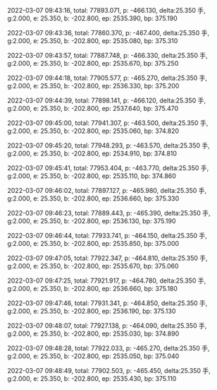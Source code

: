 2022-03-07 09:43:16, total: 77893.071, p: -466.130, delta:25.350 手, g:2.000, e: 25.350, b: -202.800, ep: 2535.390, bp: 375.190

2022-03-07 09:43:36, total: 77860.370, p: -467.400, delta:25.350 手, g:2.000, e: 25.350, b: -202.800, ep: 2535.080, bp: 375.310

2022-03-07 09:43:57, total: 77887.748, p: -466.330, delta:25.350 手, g:2.000, e: 25.350, b: -202.800, ep: 2535.670, bp: 375.250

2022-03-07 09:44:18, total: 77905.577, p: -465.270, delta:25.350 手, g:2.000, e: 25.350, b: -202.800, ep: 2536.330, bp: 375.200

2022-03-07 09:44:39, total: 77898.141, p: -466.120, delta:25.350 手, g:2.000, e: 25.350, b: -202.800, ep: 2537.640, bp: 375.470

2022-03-07 09:45:00, total: 77941.307, p: -463.500, delta:25.350 手, g:2.000, e: 25.350, b: -202.800, ep: 2535.060, bp: 374.820

2022-03-07 09:45:20, total: 77948.293, p: -463.570, delta:25.350 手, g:2.000, e: 25.350, b: -202.800, ep: 2534.910, bp: 374.810

2022-03-07 09:45:41, total: 77953.404, p: -463.770, delta:25.350 手, g:2.000, e: 25.350, b: -202.800, ep: 2535.110, bp: 374.860

2022-03-07 09:46:02, total: 77897.127, p: -465.980, delta:25.350 手, g:2.000, e: 25.350, b: -202.800, ep: 2536.660, bp: 375.330

2022-03-07 09:46:23, total: 77889.443, p: -465.390, delta:25.350 手, g:2.000, e: 25.350, b: -202.800, ep: 2536.130, bp: 375.190

2022-03-07 09:46:44, total: 77933.741, p: -464.150, delta:25.350 手, g:2.000, e: 25.350, b: -202.800, ep: 2535.850, bp: 375.000

2022-03-07 09:47:05, total: 77922.347, p: -464.810, delta:25.350 手, g:2.000, e: 25.350, b: -202.800, ep: 2535.670, bp: 375.060

2022-03-07 09:47:25, total: 77921.917, p: -464.780, delta:25.350 手, g:2.000, e: 25.350, b: -202.800, ep: 2536.660, bp: 375.180

2022-03-07 09:47:46, total: 77931.341, p: -464.850, delta:25.350 手, g:2.000, e: 25.350, b: -202.800, ep: 2536.190, bp: 375.130

2022-03-07 09:48:07, total: 77927.138, p: -464.090, delta:25.350 手, g:2.000, e: 25.350, b: -202.800, ep: 2535.030, bp: 374.890

2022-03-07 09:48:28, total: 77922.033, p: -465.270, delta:25.350 手, g:2.000, e: 25.350, b: -202.800, ep: 2535.050, bp: 375.040

2022-03-07 09:48:49, total: 77902.503, p: -465.450, delta:25.350 手, g:2.000, e: 25.350, b: -202.800, ep: 2535.430, bp: 375.110